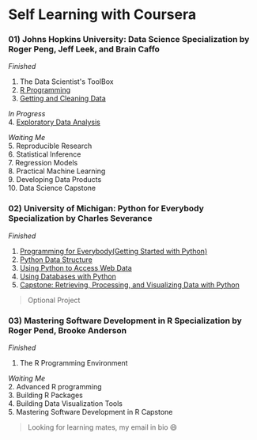 # Self Learning with Coursera
### 01) Johns Hopkins University: Data Science Specialization by Roger Peng, Jeff Leek, and Brain Caffo

_Finished_  
1. The Data Scientist's ToolBox
2. [R Programming](https://github.com/jemc36/Coursera/tree/master/Data%20Science%20Specialization/02%20R%20Programming)
3. [Getting and Cleaning Data](https://github.com/jemc36/Coursera/tree/master/Data%20Science%20Specialization/03%20Getting%20and%20Cleaning%20Data)

_In Progress_  
4. [Exploratory Data Analysis](https://github.com/jemc36/Coursera/tree/master/Data%20Science%20Specialization/04%20Exploratory%20Data%20Analysis)

_Waiting Me_  
5. Reproducible Research    
6. Statistical Inference  
7. Regression Models  
8. Practical Machine Learning  
9. Developing Data Products  
10. Data Science Capstone  


### 02) University of Michigan: Python for Everybody Specialization by Charles Severance

_Finished_  
1. [Programming for Everybody(Getting Started with Python)](https://github.com/jemc36/Coursera/tree/master/Python%20for%20Everybody%20Specialization/Programming%20for%20Everybody%20(Getting%20Started%20with%20Python))
2. [Python Data Structure](https://github.com/jemc36/Coursera/tree/master/Python%20for%20Everybody%20Specialization/Python%20Data%20Structures)
3. [Using Python to Access Web Data](https://github.com/jemc36/Coursera/tree/master/Python%20for%20Everybody%20Specialization/Using%20Python%20to%20Access%20Web%20Data)
4. [Using Databases with Python](https://github.com/jemc36/Coursera/tree/master/Python%20for%20Everybody%20Specialization/Using%20Databases%20with%20Python)   
5. [Capstone: Retrieving, Processing, and Visualizing Data with Python](https://github.com/jemc36/Coursera/tree/master/Python%20for%20Everybody%20Specialization/Capstone%20Retrieving%20Processing%20and%20Visualizing%20Data%20with%20Python)  

> Optional Project

### 03) Mastering Software Development in R Specialization by Roger Pend, Brooke Anderson  

_Finished_  
1. The R Programming Environment

_Waiting Me_  
2. Advanced R programming  
3. Building R Packages  
4. Building Data Visualization Tools  
5. Mastering Software Development in R Capstone  

> Looking for learning mates, my email in bio :smile:
